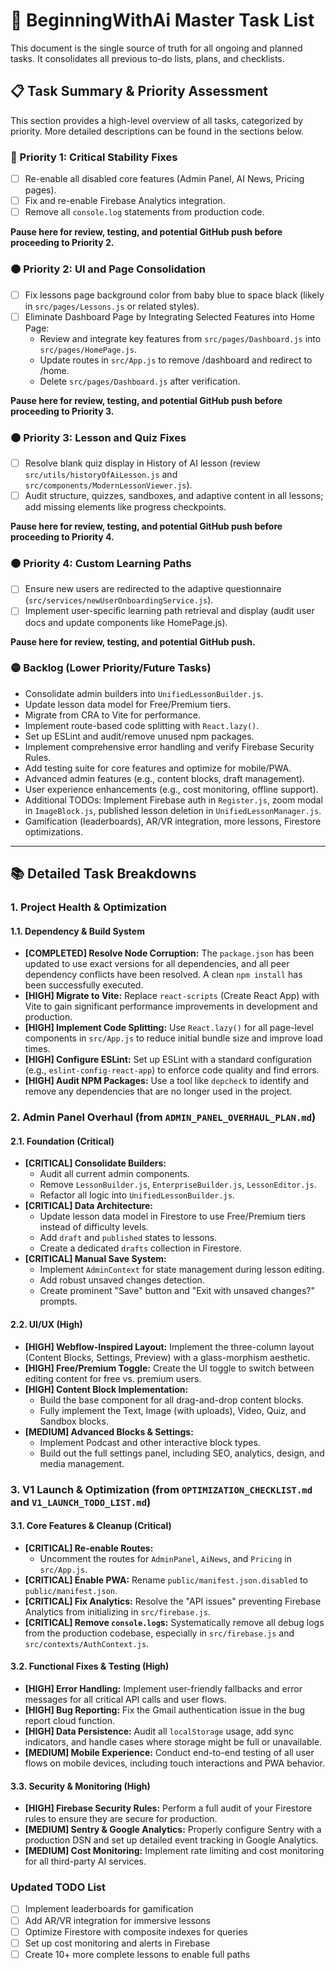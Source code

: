 # 🚀 BeginningWithAi Master Task List

This document is the single source of truth for all ongoing and planned tasks. It consolidates all previous to-do lists, plans, and checklists.

## 📋 Task Summary & Priority Assessment

This section provides a high-level overview of all tasks, categorized by priority. More detailed descriptions can be found in the sections below.

### 🔴 Priority 1: Critical Stability Fixes
- [ ] Re-enable all disabled core features (Admin Panel, AI News, Pricing pages).
- [ ] Fix and re-enable Firebase Analytics integration.
- [ ] Remove all `console.log` statements from production code.

**Pause here for review, testing, and potential GitHub push before proceeding to Priority 2.**

### 🟠 Priority 2: UI and Page Consolidation
- [ ] Fix lessons page background color from baby blue to space black (likely in `src/pages/Lessons.js` or related styles).
- [ ] Eliminate Dashboard Page by Integrating Selected Features into Home Page:
  - Review and integrate key features from `src/pages/Dashboard.js` into `src/pages/HomePage.js`.
  - Update routes in `src/App.js` to remove /dashboard and redirect to /home.
  - Delete `src/pages/Dashboard.js` after verification.

**Pause here for review, testing, and potential GitHub push before proceeding to Priority 3.**

### 🟠 Priority 3: Lesson and Quiz Fixes
- [ ] Resolve blank quiz display in History of AI lesson (review `src/utils/historyOfAiLesson.js` and `src/components/ModernLessonViewer.js`).
- [ ] Audit structure, quizzes, sandboxes, and adaptive content in all lessons; add missing elements like progress checkpoints.

**Pause here for review, testing, and potential GitHub push before proceeding to Priority 4.**

### 🟠 Priority 4: Custom Learning Paths
- [ ] Ensure new users are redirected to the adaptive questionnaire (`src/services/newUserOnboardingService.js`).
- [ ] Implement user-specific learning path retrieval and display (audit user docs and update components like HomePage.js).

**Pause here for review, testing, and potential GitHub push.**

### 🟡 Backlog (Lower Priority/Future Tasks)
- Consolidate admin builders into `UnifiedLessonBuilder.js`.
- Update lesson data model for Free/Premium tiers.
- Migrate from CRA to Vite for performance.
- Implement route-based code splitting with `React.lazy()`.
- Set up ESLint and audit/remove unused npm packages.
- Implement comprehensive error handling and verify Firebase Security Rules.
- Add testing suite for core features and optimize for mobile/PWA.
- Advanced admin features (e.g., content blocks, draft management).
- User experience enhancements (e.g., cost monitoring, offline support).
- Additional TODOs: Implement Firebase auth in `Register.js`, zoom modal in `ImageBlock.js`, published lesson deletion in `UnifiedLessonManager.js`.
- Gamification (leaderboards), AR/VR integration, more lessons, Firestore optimizations.

---

## 📚 Detailed Task Breakdowns

### 1. Project Health & Optimization

#### 1.1. Dependency & Build System
- **[COMPLETED] Resolve Node Corruption:** The `package.json` has been updated to use exact versions for all dependencies, and all peer dependency conflicts have been resolved. A clean `npm install` has been successfully executed.
- **[HIGH] Migrate to Vite:** Replace `react-scripts` (Create React App) with Vite to gain significant performance improvements in development and production.
- **[HIGH] Implement Code Splitting:** Use `React.lazy()` for all page-level components in `src/App.js` to reduce initial bundle size and improve load times.
- **[HIGH] Configure ESLint:** Set up ESLint with a standard configuration (e.g., `eslint-config-react-app`) to enforce code quality and find errors.
- **[HIGH] Audit NPM Packages:** Use a tool like `depcheck` to identify and remove any dependencies that are no longer used in the project.

### 2. Admin Panel Overhaul (from `ADMIN_PANEL_OVERHAUL_PLAN.md`)

#### 2.1. Foundation (Critical)
- **[CRITICAL] Consolidate Builders:**
  - Audit all current admin components.
  - Remove `LessonBuilder.js`, `EnterpriseBuilder.js`, `LessonEditor.js`.
  - Refactor all logic into `UnifiedLessonBuilder.js`.
- **[CRITICAL] Data Architecture:**
  - Update lesson data model in Firestore to use Free/Premium tiers instead of difficulty levels.
  - Add `draft` and `published` states to lessons.
  - Create a dedicated `drafts` collection in Firestore.
- **[CRITICAL] Manual Save System:**
  - Implement `AdminContext` for state management during lesson editing.
  - Add robust unsaved changes detection.
  - Create prominent "Save" button and "Exit with unsaved changes?" prompts.

#### 2.2. UI/UX (High)
- **[HIGH] Webflow-Inspired Layout:** Implement the three-column layout (Content Blocks, Settings, Preview) with a glass-morphism aesthetic.
- **[HIGH] Free/Premium Toggle:** Create the UI toggle to switch between editing content for free vs. premium users.
- **[HIGH] Content Block Implementation:**
  - Build the base component for all drag-and-drop content blocks.
  - Fully implement the Text, Image (with uploads), Video, Quiz, and Sandbox blocks.
- **[MEDIUM] Advanced Blocks & Settings:**
  - Implement Podcast and other interactive block types.
  - Build out the full settings panel, including SEO, analytics, design, and media management.

### 3. V1 Launch & Optimization (from `OPTIMIZATION_CHECKLIST.md` and `V1_LAUNCH_TODO_LIST.md`)

#### 3.1. Core Features & Cleanup (Critical)
- **[CRITICAL] Re-enable Routes:**
  - Uncomment the routes for `AdminPanel`, `AiNews`, and `Pricing` in `src/App.js`.
- **[CRITICAL] Enable PWA:** Rename `public/manifest.json.disabled` to `public/manifest.json`.
- **[CRITICAL] Fix Analytics:** Resolve the "API issues" preventing Firebase Analytics from initializing in `src/firebase.js`.
- **[CRITICAL] Remove `console.log`s:** Systematically remove all debug logs from the production codebase, especially in `src/firebase.js` and `src/contexts/AuthContext.js`.

#### 3.2. Functional Fixes & Testing (High)
- **[HIGH] Error Handling:** Implement user-friendly fallbacks and error messages for all critical API calls and user flows.
- **[HIGH] Bug Reporting:** Fix the Gmail authentication issue in the bug report cloud function.
- **[HIGH] Data Persistence:** Audit all `localStorage` usage, add sync indicators, and handle cases where storage might be full or unavailable.
- **[MEDIUM] Mobile Experience:** Conduct end-to-end testing of all user flows on mobile devices, including touch interactions and PWA behavior.

#### 3.3. Security & Monitoring (High)
- **[HIGH] Firebase Security Rules:** Perform a full audit of your Firestore rules to ensure they are secure for production.
- **[MEDIUM] Sentry & Google Analytics:** Properly configure Sentry with a production DSN and set up detailed event tracking in Google Analytics.
- **[MEDIUM] Cost Monitoring:** Implement rate limiting and cost monitoring for all third-party AI services.

### Updated TODO List

- [ ] Implement leaderboards for gamification
- [ ] Add AR/VR integration for immersive lessons
- [ ] Optimize Firestore with composite indexes for queries
- [ ] Set up cost monitoring and alerts in Firebase
- [ ] Create 10+ more complete lessons to enable full paths